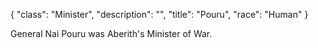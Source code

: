 {
    "class": "Minister",
    "description": "",
    "title": "Pouru",
    "race": "Human"
}

General Nai Pouru was Aberith's Minister of War.